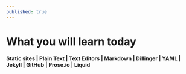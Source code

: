 ```yaml
---
published: true
---
```



# What you will learn today

**Static sites | Plain Text | Text Editors | Markdown | Dillinger | YAML | Jekyll | GitHub | Prose.io | Liquid**
